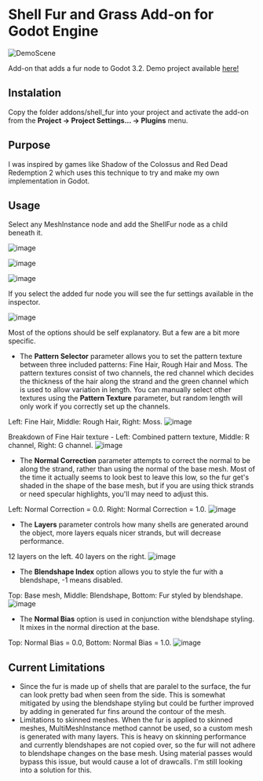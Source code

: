 # Shell Fur and Grass Add-on for Godot Engine

![DemoScene](https://user-images.githubusercontent.com/4955051/97077434-8b0f7800-15db-11eb-98eb-7cecf1648304.png)

Add-on that adds a fur node to Godot 3.2. Demo project available [here!](https://github.com/Arnklit/ShellFurGodotDemo)


Instalation
-----------
Copy the folder addons/shell_fur into your project and activate the add-on from the **Project -> Project Settings... -> Plugins** menu.

Purpose
-------
I was inspired by games like Shadow of the Colossus and Red Dead Redemption 2 which uses this technique to try and make my own implementation in Godot.

Usage
-----
Select any MeshInstance node and add the ShellFur node as a child beneath it.

![image](https://user-images.githubusercontent.com/4955051/95904767-da5dd900-0d8f-11eb-8d1e-397e6bacbd66.png)

![image](https://user-images.githubusercontent.com/4955051/95904873-037e6980-0d90-11eb-8c85-78fd65ee06b3.png)

![image](https://user-images.githubusercontent.com/4955051/95905031-39235280-0d90-11eb-88a9-1840da7de408.png)

If you select the added fur node you will see the fur settings available in the inspector.

![image](https://user-images.githubusercontent.com/4955051/97077698-af6c5400-15dd-11eb-9da1-65d94d6947c6.png)

Most of the options should be self explanatory. But a few are a bit more specific.

- The **Pattern Selector** parameter allows you to set the pattern texture between three included patterns: Fine Hair, Rough Hair and Moss. The pattern textures consist of two channels, the red channel which decides the thickness of the hair along the strand and the green channel which is used to allow variation in length. You can manually select other textures using the **Pattern Texture** parameter, but random length will only work if you correctly set up the channels.

Left: Fine Hair, Middle: Rough Hair, Right: Moss.
![image](https://user-images.githubusercontent.com/4955051/95911309-3842ee80-0d99-11eb-9acf-54d6062179e8.png)

Breakdown of Fine Hair texture - Left: Combined pattern texture, Middle: R channel, Right: G channel.
![image](https://user-images.githubusercontent.com/4955051/95909140-e64c9980-0d95-11eb-8a78-9f864b7abe19.png)

- The **Normal Correction** parameter attempts to correct the normal to be along the strand, rather than using the normal of the base mesh. Most of the time it actually seems to look best to leave this low, so the fur get's shaded in the shape of the base mesh, but if you are using thick strands or need specular highlights, you'll may need to adjust this.

Left: Normal Correction = 0.0. Right: Normal Correction = 1.0.
![image](https://user-images.githubusercontent.com/4955051/96336316-be4f8580-1076-11eb-8f34-94042b2c8509.png)

- The **Layers** parameter controls how many shells are generated around the object, more layers equals nicer strands, but will decrease performance.

12 layers on the left. 40 layers on the right.
![image](https://user-images.githubusercontent.com/4955051/95906679-58bb7a80-0d92-11eb-946c-f3f319004f56.png)

- The **Blendshape Index** option allows you to style the fur with a blendshape, -1 means disabled.

Top: Base mesh, Middle: Blendshape, Bottom: Fur styled by blendshape.
![image](https://user-images.githubusercontent.com/4955051/95907763-f794a680-0d93-11eb-948b-23ab3420f41a.png)

- The **Normal Bias** option is used in conjunction withe blendshape styling. It mixes in the normal direction at the base.

Top: Normal Bias = 0.0, Bottom: Normal Bias = 1.0.
![image](https://user-images.githubusercontent.com/4955051/96336117-492f8080-1075-11eb-81fb-9522ac33770a.png)

Current Limitations
-------------------
- Since the fur is made up of shells that are paralel to the surface, the fur can look pretty bad when seen from the side. This is somewhat mitigated by using the blendshape styling but could be further improved by adding in generated fur fins around the contour of the mesh.
- Limitations to skinned meshes. When the fur is applied to skinned meshes, MultiMeshInstance method cannot be used, so a custom mesh is generated with many layers. This is heavy on skinning performance and currently blendshapes are not copied over, so the fur will not adhere to blendshape changes on the base mesh. Using material passes would bypass this issue, but would cause a lot of drawcalls. I'm still looking into a solution for this.
